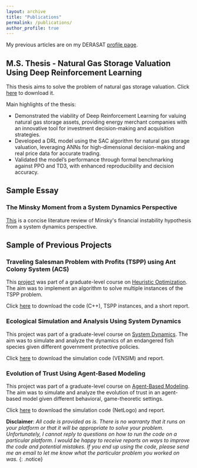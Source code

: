 ```yaml
---
layout: archive
title: "Publications"
permalink: /publications/
author_profile: true
---
```



My previous articles are on my DERASAT [profile page](https://www.derasat.org.bh/research-analysis/experts/abdulaziz-aldosseri/).

## M.S. Thesis - Natural Gas Storage Valuation Using Deep Reinforcement Learning
This thesis aims to solve the problem of natural gas storage valuation. Click [here](https:///abdulaziz-aldoseri.github.io/files/MS_thesis/Abdulaziz_Aldoseri_Thesis.pdf) to download it.

Main highlights of the thesis:
* Demonstrated the viability of Deep Reinforcement Learning for valuing natural gas storage assets, providing energy merchant companies with an innovative tool for investment decision-making and acquisition strategies.
* Developed a DRL model using the SAC algorithm for natural gas storage valuation, leveraging ANNs for high-dimensional decision-making and real price data for accurate trading.
* Validated the model’s performance through formal benchmarking against PPO and TD3, with enhanced reproducibility and decision accuracy.

## Sample Essay
### The Minsky Moment from a System Dynamics Perspective
[This](https:///abdulaziz-aldoseri.github.io/files/SD/Minsky.pdf) is a concise literature review of Minsky's financial instability hypothesis from a system dynamics perspective.


## Sample of Previous Projects

### Traveling Salesman Problem with Profits (TSPP) using Ant Colony System (ACS)
This [project](https:///abdulaziz-aldoseri.github.io/files/TSPP_ACS/Project.pdf) was part of a graduate-level course on [Heuristic Optimization](https:///abdulaziz-aldoseri.github.io/files/TSPP_ACS/IE_517_syllabus.PDF). The aim was to implement an algorithm to solve multiple instances of the TSPP problem.

Click [here](https:///abdulaziz-aldoseri.github.io/files/TSPP_ACS/TSPP.rar) to download the code (C++), TSPP instances, and a short report.

### Ecological Simulation and Analysis Using System Dynamics
This project was part of a graduate-level course on [System Dynamics](https:///abdulaziz-aldoseri.github.io/files/SD/IE_550_syllabus.PDF). The aim was to simulate and analyze the dynamics of an endangered fish species given different government protective policies.

Click [here](https:///abdulaziz-aldoseri.github.io/files/SD/Project.rar) to download the simulation code (VENSIM) and report.

### Evolution of Trust Using Agent-Based Modeling
This project was part of a graduate-level course on [Agent-Based Modeling](https:///abdulaziz-aldoseri.github.io/files/ABM/Syllabus.pdf). The aim was to simulate and analyze the evolution of trust in an agent-based model given different behavioral, game-theoretic settings.

Click [here](https:///abdulaziz-aldoseri.github.io/files/ABM/GroupD.rar) to download the simulation code (NetLogo) and report.

**Disclaimer**: _All code is provided as is. There is no warranty that it runs on your platform or that it will be appropriate to solve your problem. Unfortunately, I cannot reply to questions on how to run the code on a particular platform. I would be happy to receive reports on ways to improve the code and potential mistakes. If you end up using the code, please send me an email to let me know what the particular problem you worked on was._
{: .notice}
